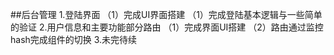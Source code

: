 ##后台管理
	1.登陆界面
		（1）完成UI界面搭建
		（1）完成登陆基本逻辑与一些简单的验证	
	2.用户信息和主要功能部分路由
		（1）完成界面UI搭建
		（2）路由通过监控hash完成组件的切换
	3.未完待续
 	